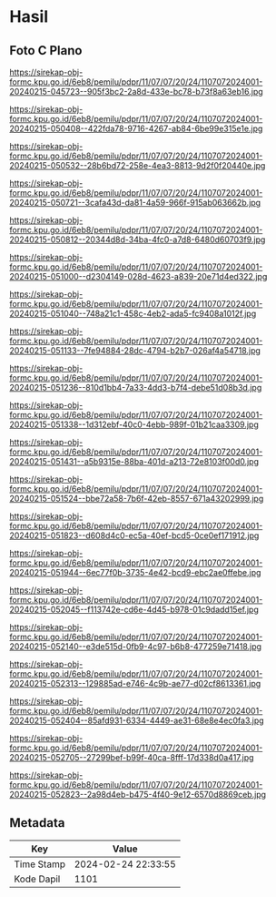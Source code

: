 # Hasil

## Foto C Plano

https://sirekap-obj-formc.kpu.go.id/6eb8/pemilu/pdpr/11/07/07/20/24/1107072024001-20240215-045723--905f3bc2-2a8d-433e-bc78-b73f8a63eb16.jpg

https://sirekap-obj-formc.kpu.go.id/6eb8/pemilu/pdpr/11/07/07/20/24/1107072024001-20240215-050408--422fda78-9716-4267-ab84-6be99e315e1e.jpg

https://sirekap-obj-formc.kpu.go.id/6eb8/pemilu/pdpr/11/07/07/20/24/1107072024001-20240215-050532--28b6bd72-258e-4ea3-8813-9d2f0f20440e.jpg

https://sirekap-obj-formc.kpu.go.id/6eb8/pemilu/pdpr/11/07/07/20/24/1107072024001-20240215-050721--3cafa43d-da81-4a59-966f-915ab063662b.jpg

https://sirekap-obj-formc.kpu.go.id/6eb8/pemilu/pdpr/11/07/07/20/24/1107072024001-20240215-050812--20344d8d-34ba-4fc0-a7d8-6480d60703f9.jpg

https://sirekap-obj-formc.kpu.go.id/6eb8/pemilu/pdpr/11/07/07/20/24/1107072024001-20240215-051000--d2304149-028d-4623-a839-20e71d4ed322.jpg

https://sirekap-obj-formc.kpu.go.id/6eb8/pemilu/pdpr/11/07/07/20/24/1107072024001-20240215-051040--748a21c1-458c-4eb2-ada5-fc9408a1012f.jpg

https://sirekap-obj-formc.kpu.go.id/6eb8/pemilu/pdpr/11/07/07/20/24/1107072024001-20240215-051133--7fe94884-28dc-4794-b2b7-026af4a54718.jpg

https://sirekap-obj-formc.kpu.go.id/6eb8/pemilu/pdpr/11/07/07/20/24/1107072024001-20240215-051236--810d1bb4-7a33-4dd3-b7f4-debe51d08b3d.jpg

https://sirekap-obj-formc.kpu.go.id/6eb8/pemilu/pdpr/11/07/07/20/24/1107072024001-20240215-051338--1d312ebf-40c0-4ebb-989f-01b21caa3309.jpg

https://sirekap-obj-formc.kpu.go.id/6eb8/pemilu/pdpr/11/07/07/20/24/1107072024001-20240215-051431--a5b9315e-88ba-401d-a213-72e8103f00d0.jpg

https://sirekap-obj-formc.kpu.go.id/6eb8/pemilu/pdpr/11/07/07/20/24/1107072024001-20240215-051524--bbe72a58-7b6f-42eb-8557-671a43202999.jpg

https://sirekap-obj-formc.kpu.go.id/6eb8/pemilu/pdpr/11/07/07/20/24/1107072024001-20240215-051823--d608d4c0-ec5a-40ef-bcd5-0ce0ef171912.jpg

https://sirekap-obj-formc.kpu.go.id/6eb8/pemilu/pdpr/11/07/07/20/24/1107072024001-20240215-051944--6ec77f0b-3735-4e42-bcd9-ebc2ae0ffebe.jpg

https://sirekap-obj-formc.kpu.go.id/6eb8/pemilu/pdpr/11/07/07/20/24/1107072024001-20240215-052045--f113742e-cd6e-4d45-b978-01c9dadd15ef.jpg

https://sirekap-obj-formc.kpu.go.id/6eb8/pemilu/pdpr/11/07/07/20/24/1107072024001-20240215-052140--e3de515d-0fb9-4c97-b6b8-477259e71418.jpg

https://sirekap-obj-formc.kpu.go.id/6eb8/pemilu/pdpr/11/07/07/20/24/1107072024001-20240215-052313--129885ad-e746-4c9b-ae77-d02cf8613361.jpg

https://sirekap-obj-formc.kpu.go.id/6eb8/pemilu/pdpr/11/07/07/20/24/1107072024001-20240215-052404--85afd931-6334-4449-ae31-68e8e4ec0fa3.jpg

https://sirekap-obj-formc.kpu.go.id/6eb8/pemilu/pdpr/11/07/07/20/24/1107072024001-20240215-052705--27299bef-b99f-40ca-8fff-17d338d0a417.jpg

https://sirekap-obj-formc.kpu.go.id/6eb8/pemilu/pdpr/11/07/07/20/24/1107072024001-20240215-052823--2a98d4eb-b475-4f40-9e12-6570d8869ceb.jpg


## Metadata

| Key        | Value               |
| ---------- | ------------------- |
| Time Stamp | 2024-02-24 22:33:55 |
| Kode Dapil | 1101                |



